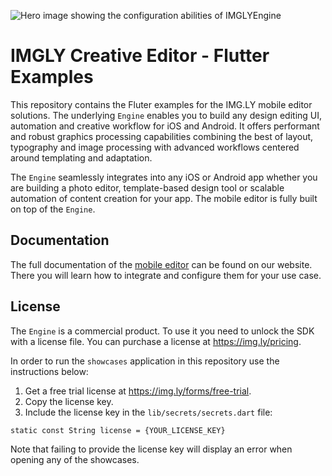 ![Hero image showing the configuration abilities of IMGLYEngine](https://img.ly/static/cesdk_release_header_flutter.png)

# IMGLY Creative Editor - Flutter Examples

This repository contains the Fluter examples for the IMG.LY mobile editor solutions.
The underlying `Engine` enables you to build any design editing UI, automation and creative workflow for iOS and Android.
It offers performant and robust graphics processing capabilities combining the best of layout, typography and image processing with advanced workflows centered around templating and adaptation. 

The `Engine` seamlessly integrates into any iOS or Android app whether you are building a photo editor, template-based design tool or scalable automation of content creation for your app.
The mobile editor is fully built on top of the `Engine`.

## Documentation

The full documentation of the [mobile editor](https://img.ly/docs/cesdk/mobile-editor/quickstart?platform=flutter) can be found on our website.
There you will learn how to integrate and configure them for your use case.

## License

The `Engine` is a commercial product. To use it you need to unlock the SDK with a license file. You can purchase a license at https://img.ly/pricing.

In order to run the `showcases` application in this repository use the instructions below:

1. Get a free trial license at https://img.ly/forms/free-trial.
2. Copy the license key.
3. Include the license key in the `lib/secrets/secrets.dart` file:
```
static const String license = {YOUR_LICENSE_KEY}
```

Note that failing to provide the license key will display an error when opening any of the showcases.